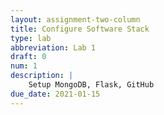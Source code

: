 ```yaml
---
layout: assignment-two-column
title: Configure Software Stack
type: lab
abbreviation: Lab 1
draft: 0
num: 1
description: |
    Setup MongoDB, Flask, GitHub
due_date: 2021-01-15
---
```

